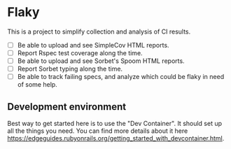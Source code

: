 # Flaky

This is a project to simplify collection and analysis of CI results.

- [ ] Be able to upload and see SimpleCov HTML reports.
- [ ] Report Rspec test coverage along the time.
- [ ] Be able to upload and see Sorbet's Spoom HTML reports.
- [ ] Report Sorbet typing along the time.
- [ ] Be able to track failing specs, and analyze which could be flaky in need of some help.

## Development environment

Best way to get started here is to use the "Dev Container".
It should set up all the things you need.
You can find more details about it here https://edgeguides.rubyonrails.org/getting_started_with_devcontainer.html.
